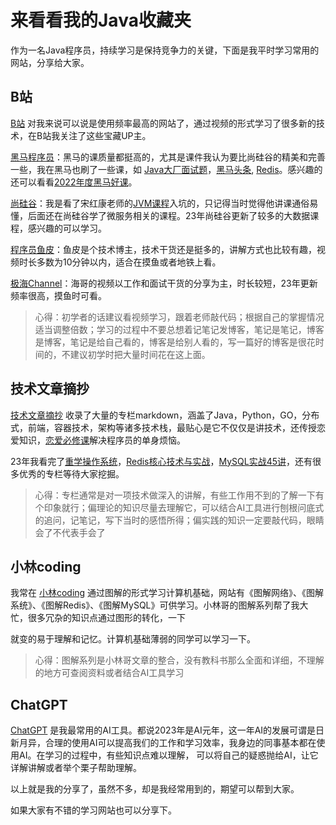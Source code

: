 # 来看看我的Java收藏夹

作为一名Java程序员，持续学习是保持竞争力的关键，下面是我平时学习常用的网站，分享给大家。



## B站

[B站](https://www.bilibili.com/) 对我来说可以说是使用频率最高的网站了，通过视频的形式学习了很多新的技术，在B站我关注了这些宝藏UP主。



[黑马程序员](https://space.bilibili.com/37974444?spm_id_from=333.337.0.0)：黑马的课质量都挺高的，尤其是课件我认为要比尚硅谷的精美和完善一些，我在黑马也刷了一些课，如 [Java大厂面试题](https://www.bilibili.com/video/BV1yT411H7YK/?spm_id_from=333.999.0.0)，[黑马头条](https://www.bilibili.com/video/BV1Qs4y1v7x4/?spm_id_from=333.999.0.0), [Redis](https://www.bilibili.com/video/BV1cr4y1671t/?spm_id_from=333.999.0.0)。感兴趣的还可以看看[2022年度黑马好课](https://www.bilibili.com/video/BV1744y1o7c3/?spm_id_from=333.999.0.0)。



[尚硅谷](https://space.bilibili.com/302417610?spm_id_from=333.337.0.0)：我是看了宋红康老师的[JVM课程](https://www.bilibili.com/video/BV1PJ411n7xZ/?spm_id_from=333.999.0.0)入坑的，只记得当时觉得他讲课通俗易懂，后面还在尚硅谷学了微服务相关的课程。23年尚硅谷更新了较多的大数据课程，感兴趣的可以学习。



[程序员鱼皮](https://space.bilibili.com/12890453)：鱼皮是个技术博主，技术干货还是挺多的，讲解方式也比较有趣，视频时长多数为10分钟以内，适合在摸鱼或者地铁上看。



[极海Channel](https://space.bilibili.com/1525355)：海哥的视频以工作和面试干货的分享为主，时长较短，23年更新频率很高，摸鱼时可看。



> 心得：初学者的话建议看视频学习，跟着老师敲代码；根据自己的掌握情况适当调整倍数；学习的过程中不要总想着记笔记发博客，笔记是笔记，博客是博客，笔记是给自己看的，博客是给别人看的，写一篇好的博客是很花时间的，不建议初学时把大量时间花在这上面。



## 技术文章摘抄

[技术文章摘抄](https://lianglianglee.com/) 收录了大量的专栏markdown，涵盖了Java，Python，GO，分布式，前端，容器技术，架构等诸多技术栈，最贴心是它不仅仅是讲技术，还传授恋爱知识，[恋爱必修课](https://lianglianglee.com/%e6%81%8b%e7%88%b1%e5%bf%85%e4%bf%ae%e8%af%be)解决程序员的单身烦恼。



23年我看完了[重学操作系统](https://lianglianglee.com/%E4%B8%93%E6%A0%8F/%E9%87%8D%E5%AD%A6%E6%93%8D%E4%BD%9C%E7%B3%BB%E7%BB%9F-%E5%AE%8C)，[Redis核心技术与实战](https://lianglianglee.com/%E4%B8%93%E6%A0%8F/Redis%20%E6%A0%B8%E5%BF%83%E6%8A%80%E6%9C%AF%E4%B8%8E%E5%AE%9E%E6%88%98)，[MySQL实战45讲](https://lianglianglee.com/%E4%B8%93%E6%A0%8F/MySQL%E5%AE%9E%E6%88%9845%E8%AE%B2)，还有很多优秀的专栏等待大家挖掘。



> 心得：专栏通常是对一项技术做深入的讲解，有些工作用不到的了解一下有个印象就行；偏理论的知识尽量去理解它，可以结合AI工具进行刨根问底式的追问，记笔记，写下当时的感悟所得；偏实践的知识一定要敲代码，眼睛会了不代表手会了



## 小林coding

我常在 [小林coding](https://xiaolincoding.com/) 通过图解的形式学习计算机基础，网站有《图解网络》、《图解系统》、《图解Redis》、《图解MySQL》可供学习。小林哥的图解系列帮了我大忙，很多冗杂的知识点通过图形的转化，一下



就变的易于理解和记忆。计算机基础薄弱的同学可以学习一下。



> 心得：图解系列是小林哥文章的整合，没有教科书那么全面和详细，不理解的地方可查阅资料或者结合AI工具学习



## ChatGPT

[ChatGPT](https://chat.openai.com/) 是我最常用的AI工具。都说2023年是AI元年，这一年AI的发展可谓是日新月异，合理的使用AI可以提高我们的工作和学习效率，我身边的同事基本都在使用AI。在学习的过程中，有些知识点难以理解，
可以将自己的疑惑抛给AI，让它详解讲解或者举个栗子帮助理解。



以上就是我的分享了，虽然不多，却是我经常用到的，期望可以帮到大家。



如果大家有不错的学习网站也可以分享下。